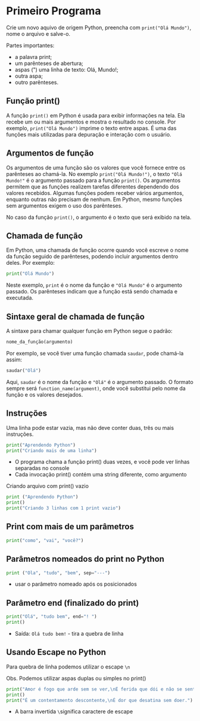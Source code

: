 # Primeiro Programa

Crie um novo aquivo de origem Python, preencha com ````print("Olá Mundo")````, nome o arquivo e salve-o.

Partes importantes:
* a palavra print;
* um parênteses de abertura;
* aspas (")
uma linha de texto: Olá, Mundo!;
* outra aspa;
* outro parênteses.

## Função print()

A função `print()` em Python é usada para exibir informações na tela. Ela recebe um ou mais argumentos e mostra o resultado no console. Por exemplo, `print("Olá Mundo")` imprime o texto entre aspas. É uma das funções mais utilizadas para depuração e interação com o usuário.

## Argumentos de função

Os argumentos de uma função são os valores que você fornece entre os parênteses ao chamá-la. No exemplo `print("Olá Mundo!")`, o texto `"Olá Mundo!"` é o argumento passado para a função `print()`. Os argumentos permitem que as funções realizem tarefas diferentes dependendo dos valores recebidos. Algumas funções podem receber vários argumentos, enquanto outras não precisam de nenhum. Em Python, mesmo funções sem argumentos exigem o uso dos parênteses.

No caso da função `print()`, o argumento é o texto que será exibido na tela.


## Chamada de função

Em Python, uma chamada de função ocorre quando você escreve o nome da função seguido de parênteses, podendo incluir argumentos dentro deles. Por exemplo:

```python
print("Olá Mundo")
```

Neste exemplo, `print` é o nome da função e `"Olá Mundo"` é o argumento passado. Os parênteses indicam que a função está sendo chamada e executada.

## Sintaxe geral de chamada de função

A sintaxe para chamar qualquer função em Python segue o padrão:

```python
nome_da_função(argumento)
```

Por exemplo, se você tiver uma função chamada `saudar`, pode chamá-la assim:

```python
saudar("Olá")
```

Aqui, `saudar` é o nome da função e `"Olá"` é o argumento passado. O formato sempre será `function_name(argument)`, onde você substitui pelo nome da função e os valores desejados.

## Instruções

Uma linha pode estar vazia, mas não deve conter duas, três ou mais instruções.

````python
print("Aprendendo Python")
print("Criando mais de uma linha")
````

* O programa chama a função print() duas vezes, e você pode ver linhas separadas no console
* Cada invocação print() contém uma string diferente, como argumento

Criando arquivo com print() vazio

````python
print ("Aprendendo Python")
print()
print("Criando 3 linhas com 1 print vazio")
````
## Print com mais de um parâmetros

````python
print("como", "vai", "você?")
````
## Parâmetros nomeados do print no Python

````python
print ("Ola", "tudo", "bem", sep="---")
````
* usar o parâmetro nomeado após os posicionados

## Parâmetro end (finalizado do print)

````python
print("Olá", "tudo bem", end="! ")
print()
````
- Saída: `Olá tudo bem!` - tira a quebra de linha

## Usando Escape no Python

Para quebra de linha podemos utilizar o escape `\n`

Obs. Podemos utilizar aspas duplas ou simples no print()

````python
print("Amor é fogo que arde sem se ver,\nÉ ferida que dói e não se sente.")
print()
print("É um contentamento descontente,\nÉ dor que desatina sem doer.")
````
* A barra invertida `\`significa caractere de escape